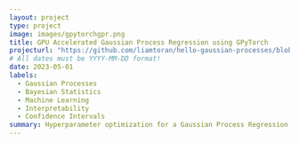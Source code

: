 ```yaml
---
layout: project
type: project
image: images/gpytorchgpr.png
title: GPU Accelerated Gaussian Process Regression using GPyTorch
projecturl: "https://github.com/liamtoran/hello-gaussian-processes/blob/main/GpytorchGPR.ipynb"
# All dates must be YYYY-MM-DD format!
date: 2023-05-01
labels:
  - Gaussian Processes
  - Bayesian Statistics
  - Machine Learning
  - Interpretability
  - Confidence Intervals
summary: Hyperparameter optimization for a Gaussian Process Regression on Mauna Loa Atmospheric C02 level. GPU acclerated implementation using GPyTorch.
---
```

